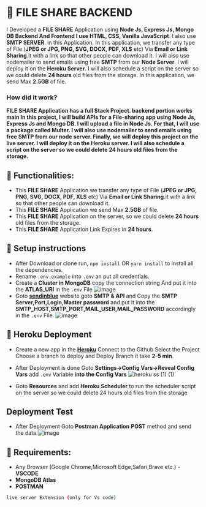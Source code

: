 # 🚀 FILE SHARE BACKEND
I Developed a **FILE SHARE** Application using **Node Js, Express Js, Mongo DB Backend And Frontend I use HTML, CSS, Vanilla JavaScript**. I also use  **SMTP SERVER**. in this Application. In this application, we transfer any type of File (**JPEG or JPG, PNG, SVG, DOCX, PDF, XLS** etc) Via **Email or Link Sharing**.it with a link so that other people can download it. I will also use nodemailer to send emails using free **SMTP** from our **Node Server**. I will deploy it on the **Heroku Server**. I will also schedule a script on the server so we could delete **24 hours** old files from the storage. In this application, we send  Max **2.5GB** of file.


### How did it work?
**FILE SHARE Application has a full Stack Project. backend portion works main In this project, I will build APIs for a File-sharing app using Node Js, Express Js and Mongo DB. I will upload a file in Node Js. For that, I will use a package called Multer. I will also use nodemailer to send emails using free SMTP from our node server. Finally, we will deploy this project on the live server. I will deploy it on the Heroku server. I will also schedule a script on the server so we could delete 24 hours old files from the storage.**

## 🚀 Functionalities:
- This **FILE SHARE** Application we transfer any type of File (**JPEG or JPG, PNG, SVG, DOCX, PDF, XLS** etc) Via **Email or Link Sharing**.it with a link so that other people can download it.
-  This **FILE SHARE** Application we send  Max **2.5GB** of file.
-   This **FILE SHARE** Application on the server, so we could delete **24 hours** old files from the storage.
- This **FILE SHARE** Application Link Expires in **24 hours**.

## 🚀 Setup instructions
- After Download or clone run, `npm install` OR `yarn install` to install all the dependencies.
- Rename `.env.example` into `.env` an put all credentials.
- Create a **Cluster in MongoDB**  copy the connection string And put it into the  **ATLAS_URI**  in the `.env`  File
![image](https://user-images.githubusercontent.com/62868878/147670055-33458cdc-72fa-4b3b-a505-846fa8bc6f26.png)
- Goto **[sendinblue](https://www.sendinblue.com/)** website goto **SMTP & API** and Copy the **SMTP Server,Port,Login,Master password** and put it into the  **SMTP_HOST,SMTP_PORT,MAIL_USER,MAIL_PASSWORD** accordingly   in the `.env`  File.
![image](https://user-images.githubusercontent.com/62868878/147671357-6e15b5d9-126c-423a-8662-22c206582c02.png)

## 🚀 Heroku Deployment

- Create a new app in the **[Heroku](https://dashboard.heroku.com/apps)** Connect to the Github Select the Project Choose a branch to deploy and Deploy Branch it take **2-5 min**.
- After Deployment is done Goto **Settings->Config Vars->Reveal Config Vars** add `.env` Variable **into the Config Vars**
![heroku ss (1) (1)](https://user-images.githubusercontent.com/62868878/147672484-91901b99-788c-4667-9687-c5feeb609bd4.png)

- Goto **Resources** and add **Heroku Scheduler** to run the scheduler script on the server so we could delete 24 hours old files from the storage

## Deployment Test

- After Deployment Goto **Postman Application**  **POST** method and  send the data 
![image](https://user-images.githubusercontent.com/62868878/147673339-2b5e5f7a-cd0d-4aa5-9776-02001a729021.png)

## 🚀 Requirements:
-  Any Browser (Google Chrome,Microsoft Edge,Safari,Brave etc.)
-**VSCODE**
- **MongoDB Atlas**
- **POSTMAN**

```bash
live server Extension (only for Vs code)
```
